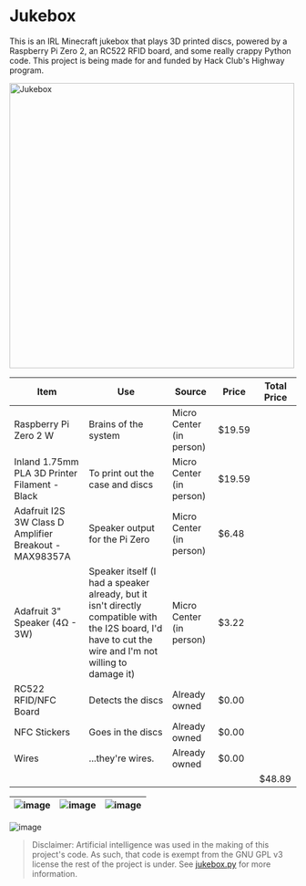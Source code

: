 # Jukebox
This is an IRL Minecraft jukebox that plays 3D printed discs, powered by a Raspberry Pi Zero 2, an RC522 RFID board, and some really crappy Python code. This project is being made for and funded by Hack Club's Highway program.

<img src="https://github.com/user-attachments/assets/2e88b5ae-a170-4617-b441-67d2c6c097a9" alt="Jukebox" width="500"/>


| Item | Use | Source | Price | Total Price |
| ---- | --- | ------ | ----- | ----------- |
| Raspberry Pi Zero 2 W | Brains of the system | Micro Center (in person) | $19.59 |   |
| Inland 1.75mm PLA 3D Printer Filament - Black | To print out the case and discs | Micro Center (in person) | $19.59 |   |
| Adafruit I2S 3W Class D Amplifier Breakout - MAX98357A | Speaker output for the Pi Zero | Micro Center (in person) | $6.48 |   |
| Adafruit 3" Speaker (4Ω - 3W) | Speaker itself (I had a speaker already, but it isn't directly compatible with the I2S board, I'd have to cut the wire and I'm not willing to damage it) | Micro Center (in person) | $3.22 |   |
| RC522 RFID/NFC Board | Detects the discs | Already owned | $0.00 |   |
| NFC Stickers | Goes in the discs | Already owned | $0.00 |   |
| Wires | ...they're wires. | Already owned | $0.00 |   |
|   |   |   |   | $48.89 |

| ![image](https://github.com/user-attachments/assets/6ddf1e7d-b430-4ca8-8f11-84782a7a69dc) | ![image](https://i.imgur.com/0uyaF67.gif) | ![image](https://github.com/user-attachments/assets/869f27f0-e488-4049-ba7c-2f3eb5a44445) |
| --- | --- | --- |

![image](https://github.com/user-attachments/assets/b0021360-4e9b-4665-be4c-df6bd7f4c321)

> Disclaimer: Artificial intelligence was used in the making of this project's code. As such, that code is exempt from the GNU GPL v3 license the rest of the project is under. See [jukebox.py](jukebox.py) for more information.
